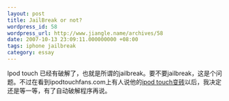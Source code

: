 ```yaml
---
layout: post
title: JailBreak or not?
wordpress_id: 58
wordpress_url: http://www.jiangle.name/archives/58
date: 2007-10-13 23:09:11.000000000 +08:00
tags: iphone jailbreak
category: essay
---
```

Ipod touch 已经有破解了，也就是所谓的jailbreak。要不要jailbreak，这是个问题。不过在看到ipodtouchfans.com上有人说他的[ipod touch变砖](http://www.ipodtouchfans.com/forums/showthread.php?t=2045)以后，我决定还是等一等，有了自动破解程序再说。
